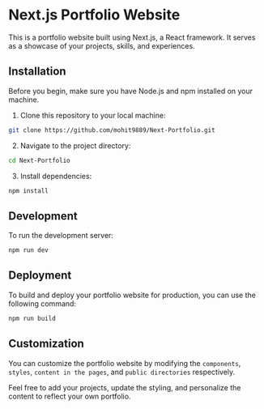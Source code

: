 # Next.js Portfolio Website

This is a portfolio website built using Next.js, a React framework. It serves as a showcase of your projects, skills, and experiences.

## Installation

Before you begin, make sure you have Node.js and npm installed on your machine.

1. Clone this repository to your local machine:

```bash
git clone https://github.com/mohit9889/Next-Portfolio.git
```

2. Navigate to the project directory:

```bash
cd Next-Portfolio
```

3. Install dependencies:

```bash
npm install
```

## Development

To run the development server:

```bash
npm run dev
```

## Deployment

To build and deploy your portfolio website for production, you can use the following command:

```bash
npm run build
```

## Customization

You can customize the portfolio website by modifying the `components`, `styles`, `content in the pages`, and `public directories` respectively.

Feel free to add your projects, update the styling, and personalize the content to reflect your own portfolio.
